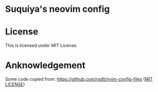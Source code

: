 # Suquiya's neovim config

# License
This is licensed under MIT License.

# Anknowledgement
Some code copied from:
https://github.com/rsdlt/nvim-config-files
([MIT LICENSE](https://github.com/rsdlt/nvim-config-files/blob/main/LICENSE-MIT))

